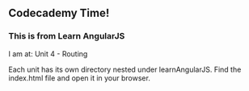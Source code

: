 ## Codecademy Time!

### This is from Learn AngularJS

I am at: Unit 4 - Routing

Each unit has its own directory nested under learnAngularJS. Find the index.html file and open it in your browser.
